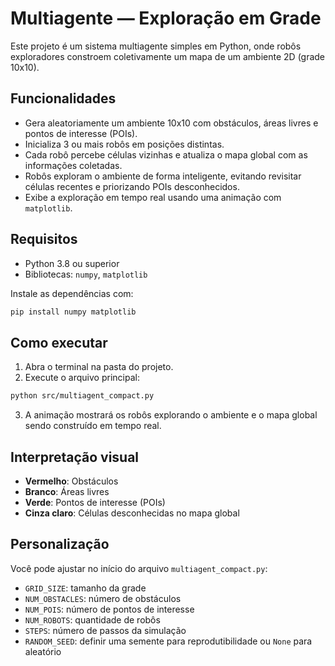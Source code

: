 # Multiagente — Exploração em Grade

Este projeto é um sistema multiagente simples em Python, onde robôs exploradores constroem coletivamente um mapa de um ambiente 2D (grade 10x10).

## Funcionalidades

* Gera aleatoriamente um ambiente 10x10 com obstáculos, áreas livres e pontos de interesse (POIs).
* Inicializa 3 ou mais robôs em posições distintas.
* Cada robô percebe células vizinhas e atualiza o mapa global com as informações coletadas.
* Robôs exploram o ambiente de forma inteligente, evitando revisitar células recentes e priorizando POIs desconhecidos.
* Exibe a exploração em tempo real usando uma animação com `matplotlib`.

## Requisitos

* Python 3.8 ou superior
* Bibliotecas: `numpy`, `matplotlib`

Instale as dependências com:

```bash
pip install numpy matplotlib
```

## Como executar

1. Abra o terminal na pasta do projeto.
2. Execute o arquivo principal:

```bash
python src/multiagent_compact.py
```

3. A animação mostrará os robôs explorando o ambiente e o mapa global sendo construído em tempo real.

## Interpretação visual

* **Vermelho**: Obstáculos
* **Branco**: Áreas livres
* **Verde**: Pontos de interesse (POIs)
* **Cinza claro**: Células desconhecidas no mapa global

## Personalização

Você pode ajustar no início do arquivo `multiagent_compact.py`:

* `GRID_SIZE`: tamanho da grade
* `NUM_OBSTACLES`: número de obstáculos
* `NUM_POIS`: número de pontos de interesse
* `NUM_ROBOTS`: quantidade de robôs
* `STEPS`: número de passos da simulação
* `RANDOM_SEED`: definir uma semente para reprodutibilidade ou `None` para aleatório

